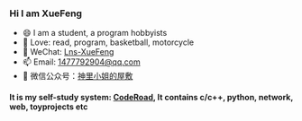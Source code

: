 ### Hi I am XueFeng 
- 😄 I am a student, a program hobbyists
- 🔭 Love: read, program, basketball, motorcycle
- 👋 WeChat: [Lns-XueFeng](#)
- 📫 Email: 1477792904@qq.com
- 🤔 微信公众号：[神里小姐的屋敷](https://mp.weixin.qq.com/mp/homepage?__biz=Mzg5ODYxMTg0NA==&hid=1&sn=a17f28de8b7df5f0a72a6337d785913b&scene=18)

#### It is my self-study system: [CodeRoad](https://github.com/Lns-XueFeng/CodeRoad), It contains c/c++, python, network, web, toyprojects etc
